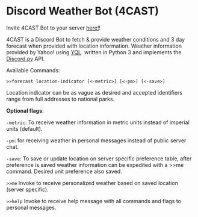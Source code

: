 # Discord Weather Bot (4CAST)

Invite 4CAST Bot to your server [here!](https://discordapp.com/oauth2/authorize?client_id=220798987777605632&scope=bot&permissions=52224)!

4CAST is a Discord Bot to fetch & provide weather conditions and 3 day forecast when provided with location information. Weather information provided by Yahoo! using [YQL](https://developer.yahoo.com/yql/). written in Python 3 and implements the [Discord.py](https://github.com/Rapptz/discord.py) API. 

Available Commands:

`>>forecast location-indicator [<-metric>] [<-pm>] [<-save>]`

Location indicator can be as vague as desired and accepted identifiers range from full addresses to national parks. 

**Optional flags**: 

`-metric`: To receive weather information in metric units instead of imperial units (default). 

`-pm`: for receiving weather in personal messages instead of public server chat. 

`-save`: To save or update location on server specific preference table, after preference is saved weather information can be expedited with a >>me command. Desired unit preference also saved.

`>>me` Invoke to receive personalized weather based on saved location (server specific). 

`>>help` Invoke to receive help message with all commands and flags to personal messages. 

